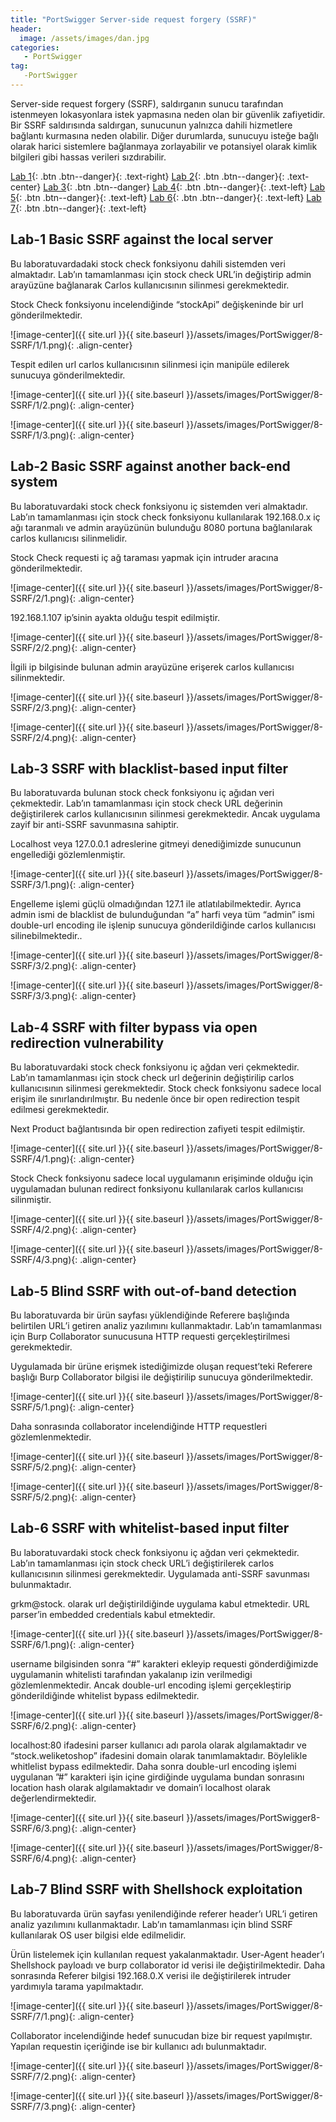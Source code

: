 ```yaml
---
title: "PortSwigger Server-side request forgery (SSRF)" 
header:
  image: /assets/images/dan.jpg
categories:
   - PortSwigger
tag:
   -PortSwigger   
---
```


Server-side request forgery (SSRF), saldırganın sunucu tarafından istenmeyen lokasyonlara istek yapmasına neden olan bir güvenlik zafiyetidir. Bir SSRF saldırısında saldırgan, sunucunun yalnızca dahili hizmetlere bağlantı kurmasına neden olabilir. Diğer durumlarda, sunucuyu isteğe bağlı olarak harici sistemlere bağlanmaya zorlayabilir ve potansiyel olarak kimlik bilgileri gibi hassas verileri sızdırabilir.


[Lab  1](#lab-1-basic-ssrf-against-the-local-server){: .btn .btn--danger}{: .text-right}  [Lab 2](#lab-2-basic-ssrf-against-another-back-end-system){: .btn .btn--danger}{: .text-center} [Lab 3](#lab-3-ssrf-with-blacklist-based-input-filter){: .btn .btn--danger} [Lab 4](#lab-4-ssrf-with-filter-bypass-via-open-redirection-vulnerability){: .btn .btn--danger}{: .text-left}  [Lab 5](#lab-5-blind-ssrf-with-out-of-band-detection){: .btn .btn--danger}{: .text-left}  [Lab 6](#lab-6-ssrf-with-whitelist-based-input-filter){: .btn .btn--danger}{: .text-left}  [Lab 7](#lab-7-blind-ssrf-with-shellshock-exploitation){: .btn .btn--danger}{: .text-left} 



## Lab-1 Basic SSRF against the local server

Bu laboratuvardadaki stock check fonksiyonu dahili sistemden veri almaktadır. Lab’ın tamamlanması için stock check URL’in değiştirip admin arayüzüne bağlanarak Carlos kullanıcısının silinmesi gerekmektedir.

Stock Check fonksiyonu incelendiğinde “stockApi” değişkeninde bir url gönderilmektedir.

![image-center]({{ site.url }}{{ site.baseurl }}/assets/images/PortSwigger/8-SSRF/1/1.png){: .align-center}

Tespit edilen url carlos kullanıcısının silinmesi için manipüle edilerek sunucuya gönderilmektedir.

![image-center]({{ site.url }}{{ site.baseurl }}/assets/images/PortSwigger/8-SSRF/1/2.png){: .align-center}

![image-center]({{ site.url }}{{ site.baseurl }}/assets/images/PortSwigger/8-SSRF/1/3.png){: .align-center}


## Lab-2 Basic SSRF against another back-end system

Bu laboratuvardaki stock check fonksiyonu iç sistemden veri almaktadır. Lab’ın tamamlanması için stock check fonksiyonu kullanılarak 192.168.0.x iç ağı taranmalı ve admin arayüzünün bulunduğu 8080 portuna bağlanılarak carlos kullanıcısı silinmelidir.

Stock Check requesti iç ağ taraması yapmak için intruder aracına gönderilmektedir.

![image-center]({{ site.url }}{{ site.baseurl }}/assets/images/PortSwigger/8-SSRF/2/1.png){: .align-center}

192.168.1.107 ip’sinin ayakta olduğu tespit edilmiştir.

![image-center]({{ site.url }}{{ site.baseurl }}/assets/images/PortSwigger/8-SSRF/2/2.png){: .align-center}

İlgili ip bilgisinde bulunan admin arayüzüne erişerek carlos kullanıcısı silinmektedir.

![image-center]({{ site.url }}{{ site.baseurl }}/assets/images/PortSwigger/8-SSRF/2/3.png){: .align-center}

![image-center]({{ site.url }}{{ site.baseurl }}/assets/images/PortSwigger/8-SSRF/2/4.png){: .align-center}

## Lab-3 SSRF with blacklist-based input filter

Bu laboratuvarda bulunan stock check fonksiyonu iç ağıdan veri çekmektedir. Lab’ın tamamlanması için stock check URL değerinin değiştirilerek carlos kullanıcısının silinmesi gerekmektedir. Ancak uygulama zayif bir anti-SSRF savunmasına sahiptir.

Localhost veya 127.0.0.1 adreslerine gitmeyi denediğimizde sunucunun engellediği gözlemlenmiştir.

![image-center]({{ site.url }}{{ site.baseurl }}/assets/images/PortSwigger/8-SSRF/3/1.png){: .align-center}

Engelleme işlemi güçlü olmadığından 127.1 ile atlatılabilmektedir. Ayrıca admin ismi de blacklist de bulunduğundan “a” harfi veya tüm “admin” ismi double-url encoding ile işlenip sunucuya gönderildiğinde carlos kullanıcısı silinebilmektedir..

![image-center]({{ site.url }}{{ site.baseurl }}/assets/images/PortSwigger/8-SSRF/3/2.png){: .align-center}

![image-center]({{ site.url }}{{ site.baseurl }}/assets/images/PortSwigger/8-SSRF/3/3.png){: .align-center}



## Lab-4 SSRF with filter bypass via open redirection vulnerability

Bu laboratuvardaki stock check fonksiyonu iç ağdan veri çekmektedir. Lab’ın tamamlanması için stock check url değerinin değiştirilip carlos kullanıcısının silinmesi gerekmektedir. Stock check fonksiyonu sadece local erişim ile sınırlandırılmıştır. Bu nedenle önce bir open redirection tespit edilmesi gerekmektedir.

Next Product bağlantısında bir open redirection zafiyeti tespit edilmiştir.

![image-center]({{ site.url }}{{ site.baseurl }}/assets/images/PortSwigger/8-SSRF/4/1.png){: .align-center}

Stock Check fonksiyonu sadece local uygulamanın erişiminde olduğu için uygulamadan bulunan redirect fonksiyonu kullanılarak carlos kullanıcısı silinmiştir.

![image-center]({{ site.url }}{{ site.baseurl }}/assets/images/PortSwigger/8-SSRF/4/2.png){: .align-center}

![image-center]({{ site.url }}{{ site.baseurl }}/assets/images/PortSwigger/8-SSRF/4/3.png){: .align-center}

## Lab-5 Blind SSRF with out-of-band detection

Bu laboratuvarda bir ürün sayfası yüklendiğinde Referere başlığında belirtilen URL’i getiren analiz yazılımını kullanmaktadır. Lab’ın tamamlanması için Burp Collaborator sunucusuna HTTP requesti gerçekleştirilmesi gerekmektedir.

Uygulamada bir ürüne erişmek istediğimizde oluşan request’teki Referere başlığı Burp Collaborator bilgisi ile değiştirilip sunucuya gönderilmektedir.

![image-center]({{ site.url }}{{ site.baseurl }}/assets/images/PortSwigger/8-SSRF/5/1.png){: .align-center}

Daha sonrasında collaborator incelendiğinde HTTP requestleri gözlemlenmektedir.

![image-center]({{ site.url }}{{ site.baseurl }}/assets/images/PortSwigger/8-SSRF/5/2.png){: .align-center}

![image-center]({{ site.url }}{{ site.baseurl }}/assets/images/PortSwigger/8-SSRF/5/2.png){: .align-center}

## Lab-6 SSRF with whitelist-based input filter

Bu laboratuvardaki stock check fonksiyonu iç ağdan veri çekmektedir. Lab’ın tamamlanması için stock check URL’i değiştirilerek carlos kullanıcısının silinmesi gerekmektedir. Uygulamada anti-SSRF savunması bulunmaktadır.

grkm@stock. olarak url değiştirildiğinde uygulama kabul etmektedir. URL parser’in embedded credentials kabul etmektedir.

![image-center]({{ site.url }}{{ site.baseurl }}/assets/images/PortSwigger/8-SSRF/6/1.png){: .align-center}

username bilgisinden sonra “#” karakteri ekleyip requesti gönderdiğimizde uygulamanin whitelisti tarafından yakalanıp izin verilmedigi gözlemlenmektedir. Ancak double-url encoding işlemi gerçekleştirip gönderildiğinde whitelist bypass edilmektedir.

![image-center]({{ site.url }}{{ site.baseurl }}/assets/images/PortSwigger/8-SSRF/6/2.png){: .align-center}

localhost:80 ifadesini parser kullanıcı adı parola olarak algılamaktadır ve  “stock.weliketoshop” ifadesini domain olarak tanımlamaktadır. Böylelikle whitlelist bypass edilmektedir. Daha sonra double-url encoding işlemi uygulanan ”#” karakteri işin içine girdiğinde uygulama bundan sonrasını location hash olarak algılamaktadır ve domain’i localhost olarak değerlendirmektedir. 

![image-center]({{ site.url }}{{ site.baseurl }}/assets/images/PortSwigger8-SSRF/6/3.png){: .align-center}

![image-center]({{ site.url }}{{ site.baseurl }}/assets/images/PortSwigger/8-SSRF/6/4.png){: .align-center}

## Lab-7 Blind SSRF with Shellshock exploitation

Bu laboratuvarda ürün sayfası yenilendiğinde referer header’ı URL’i getiren analiz yazılımını kullanmaktadır. Lab’ın tamamlanması için blind SSRF kullanılarak OS user bilgisi elde edilmelidir.

Ürün listelemek için kullanılan request yakalanmaktadır. User-Agent header’ı Shellshock payloadı ve burp collaborator id verisi ile değiştirilmektedir. Daha sonrasında Referer bilgisi 192.168.0.X verisi ile değiştirilerek intruder yardımıyla tarama yapılmaktadır.

![image-center]({{ site.url }}{{ site.baseurl }}/assets/images/PortSwigger/8-SSRF/7/1.png){: .align-center}

Collaborator incelendiğinde hedef sunucudan bize bir request yapılmıştır. Yapılan requestin içeriğinde ise bir kullanıcı adı bulunmaktadır.

![image-center]({{ site.url }}{{ site.baseurl }}/assets/images/PortSwigger/8-SSRF/7/2.png){: .align-center}

![image-center]({{ site.url }}{{ site.baseurl }}/assets/images/PortSwigger/8-SSRF/7/3.png){: .align-center}

